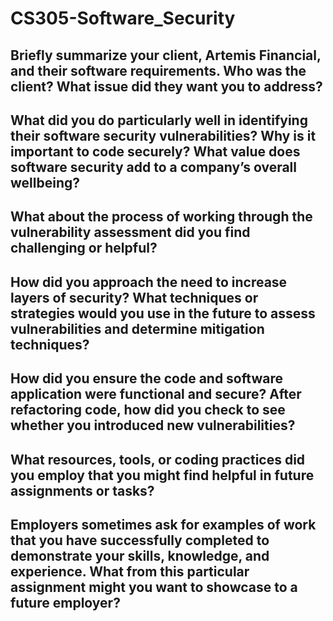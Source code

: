 # CS305-Software_Security

<h2><b>Briefly summarize your client, Artemis Financial, and their software requirements. Who was the client? What issue did they want you to address?</b></h2>

<h2><b>What did you do particularly well in identifying their software security vulnerabilities? Why is it important to code securely? What value does software security add to a company’s overall wellbeing?</b></h2>

<h2><b>What about the process of working through the vulnerability assessment did you find challenging or helpful?</b></h2>

<h2><b>How did you approach the need to increase layers of security? What techniques or strategies would you use in the future to assess vulnerabilities and determine mitigation techniques?</b></h2>

<h2><b>How did you ensure the code and software application were functional and secure? After refactoring code, how did you check to see whether you introduced new vulnerabilities?</b></h2>

<h2><b>What resources, tools, or coding practices did you employ that you might find helpful in future assignments or tasks?</b></h2>

<h2><b>Employers sometimes ask for examples of work that you have successfully completed to demonstrate your skills, knowledge, and experience. What from this particular assignment might you want to showcase to a future employer?</b></h2>
